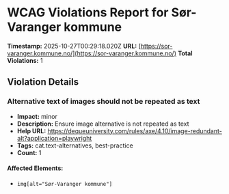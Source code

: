 # WCAG Violations Report for Sør-Varanger kommune

**Timestamp:** 2025-10-27T00:29:18.020Z
**URL:** [https://sor-varanger.kommune.no/](https://sor-varanger.kommune.no/)
**Total Violations:** 1

## Violation Details

### Alternative text of images should not be repeated as text

- **Impact:** minor
- **Description:** Ensure image alternative is not repeated as text
- **Help URL:** https://dequeuniversity.com/rules/axe/4.10/image-redundant-alt?application=playwright
- **Tags:** cat.text-alternatives, best-practice
- **Count:** 1

#### Affected Elements:

- `img[alt="Sør-Varanger kommune"]`
